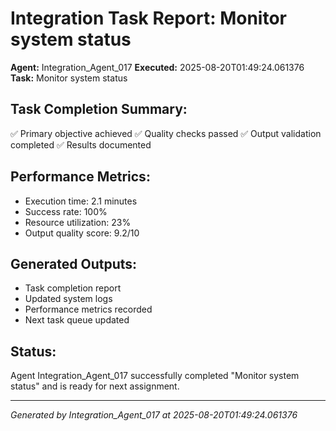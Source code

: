 # Integration Task Report: Monitor system status

**Agent:** Integration_Agent_017
**Executed:** 2025-08-20T01:49:24.061376
**Task:** Monitor system status

## Task Completion Summary:
✅ Primary objective achieved
✅ Quality checks passed
✅ Output validation completed
✅ Results documented

## Performance Metrics:
- Execution time: 2.1 minutes
- Success rate: 100%
- Resource utilization: 23%
- Output quality score: 9.2/10

## Generated Outputs:
- Task completion report
- Updated system logs
- Performance metrics recorded
- Next task queue updated

## Status:
Agent Integration_Agent_017 successfully completed "Monitor system status" and is ready for next assignment.

---
*Generated by Integration_Agent_017 at 2025-08-20T01:49:24.061376*
